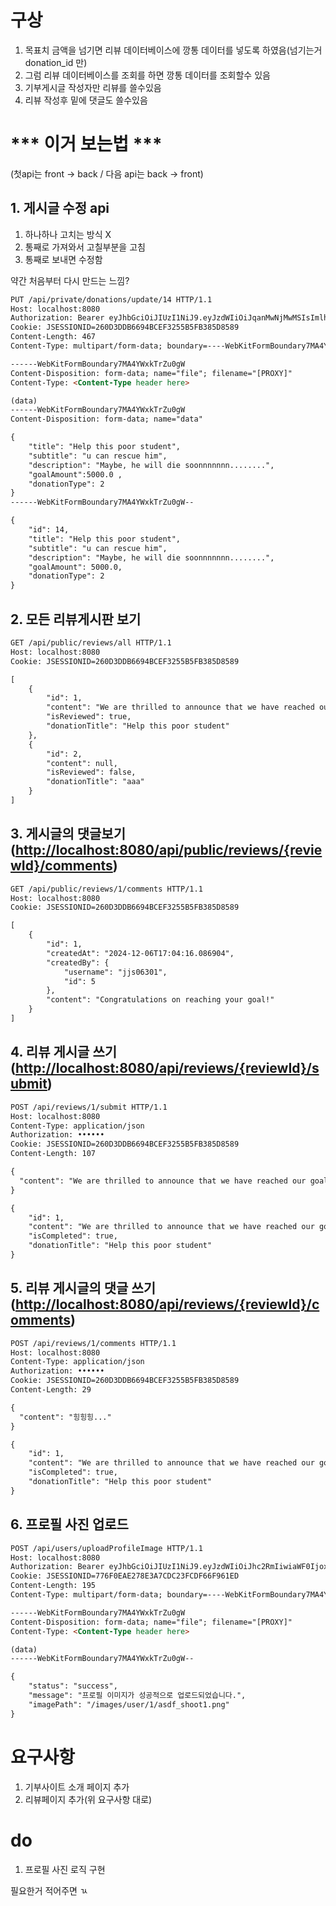 # 구상

1. 목표치 금액을 넘기면 리뷰 데이터베이스에 깡통 데이터를 넣도록 하였음(넘기는거 donation_id 만)
2. 그럼 리뷰 데이터베이스를 조회를 하면 깡통 데이터를 조회할수 있음 
3. 기부게시글 작성자만 리뷰를 쓸수있음
4. 리뷰 작성후 밑에 댓글도 쓸수있음

# *** 이거 보는법 ***
(첫api는 front → back / 다음 api는 back → front)

## 1. 게시글 수정 api
1. 하나하나 고치는 방식 X
2. 통째로 가져와서 고칠부분을 고침
3. 통째로 보내면 수정함

약간 처음부터 다시 만드는 느낌?

```html
PUT /api/private/donations/update/14 HTTP/1.1
Host: localhost:8080
Authorization: Bearer eyJhbGciOiJIUzI1NiJ9.eyJzdWIiOiJqanMwNjMwMSIsImlhdCI6MTczMzQ3NDc3OCwiZXhwIjoxNzMzNDc4Mzc4fQ.tf7Va__7SibkAZNJVLKHguchWon3CG7bnVhvBkPkkHs
Cookie: JSESSIONID=260D3DDB6694BCEF3255B5FB385D8589
Content-Length: 467
Content-Type: multipart/form-data; boundary=----WebKitFormBoundary7MA4YWxkTrZu0gW

------WebKitFormBoundary7MA4YWxkTrZu0gW
Content-Disposition: form-data; name="file"; filename="[PROXY]"
Content-Type: <Content-Type header here>

(data)
------WebKitFormBoundary7MA4YWxkTrZu0gW
Content-Disposition: form-data; name="data"

{
    "title": "Help this poor student",
    "subtitle": "u can rescue him",
    "description": "Maybe, he will die soonnnnnnn........",
    "goalAmount":5000.0 ,
    "donationType": 2
}
------WebKitFormBoundary7MA4YWxkTrZu0gW--

```

```html
{
    "id": 14,
    "title": "Help this poor student",
    "subtitle": "u can rescue him",
    "description": "Maybe, he will die soonnnnnnn........",
    "goalAmount": 5000.0,
    "donationType": 2
}
```

## 2. 모든 리뷰게시판 보기

```html
GET /api/public/reviews/all HTTP/1.1
Host: localhost:8080
Cookie: JSESSIONID=260D3DDB6694BCEF3255B5FB385D8589
```

```html
[
    {
        "id": 1,
        "content": "We are thrilled to announce that we have reached our goal. Thank you for your support!",
        "isReviewed": true,
        "donationTitle": "Help this poor student"
    },
    {
        "id": 2,
        "content": null,
        "isReviewed": false,
        "donationTitle": "aaa"
    }
]
```

## 3. 게시글의 댓글보기([http://localhost:8080/api/public/reviews/{reviewId}/comments](http://localhost:8080/api/public/reviews/%7BreviewId%7D/comments))

```html
GET /api/public/reviews/1/comments HTTP/1.1
Host: localhost:8080
Cookie: JSESSIONID=260D3DDB6694BCEF3255B5FB385D8589
```

```html
[
    {
        "id": 1,
        "createdAt": "2024-12-06T17:04:16.086904",
        "createdBy": {
            "username": "jjs06301",
            "id": 5
        },
        "content": "Congratulations on reaching your goal!"
    }
]
```

## 4. 리뷰 게시글 쓰기([http://localhost:8080/api/reviews/{reviewId}/submit](http://localhost:8080/api/reviews/%7BreviewId%7D/submit))

```html
POST /api/reviews/1/submit HTTP/1.1
Host: localhost:8080
Content-Type: application/json
Authorization: ••••••
Cookie: JSESSIONID=260D3DDB6694BCEF3255B5FB385D8589
Content-Length: 107

{
  "content": "We are thrilled to announce that we have reached our goal. Thank you for your support!"
}
```

```html
{
    "id": 1,
    "content": "We are thrilled to announce that we have reached our goal. Thank you for your support!",
    "isCompleted": true,
    "donationTitle": "Help this poor student"
}
```

## 5. 리뷰 게시글의 댓글 쓰기([http://localhost:8080/api/reviews/{reviewId}/comments](http://localhost:8080/api/reviews/%7BreviewId%7D/comments))

```html
POST /api/reviews/1/comments HTTP/1.1
Host: localhost:8080
Content-Type: application/json
Authorization: ••••••
Cookie: JSESSIONID=260D3DDB6694BCEF3255B5FB385D8589
Content-Length: 29

{
  "content": "힝힝힝..."
}

```

```html
{
    "id": 1,
    "content": "We are thrilled to announce that we have reached our goal. Thank you for your support!",
    "isCompleted": true,
    "donationTitle": "Help this poor student"
}
```

## 6. 프로필 사진 업로드
```html
POST /api/users/uploadProfileImage HTTP/1.1
Host: localhost:8080
Authorization: Bearer eyJhbGciOiJIUzI1NiJ9.eyJzdWIiOiJhc2RmIiwiaWF0IjoxNzM0MDc1OTU1LCJleHAiOjE3MzQwNzk1NTV9.YH0f6W20dB1AOFU-aIzm3mvKJdJFaSA4ONBm0r62j_g
Cookie: JSESSIONID=776F0EAE278E3A7CDC23FCDF66F961ED
Content-Length: 195
Content-Type: multipart/form-data; boundary=----WebKitFormBoundary7MA4YWxkTrZu0gW

------WebKitFormBoundary7MA4YWxkTrZu0gW
Content-Disposition: form-data; name="file"; filename="[PROXY]"
Content-Type: <Content-Type header here>

(data)
------WebKitFormBoundary7MA4YWxkTrZu0gW--

```

```html
{
    "status": "success",
    "message": "프로필 이미지가 성공적으로 업로드되었습니다.",
    "imagePath": "/images/user/1/asdf_shoot1.png"
}
```

# 요구사항

1. 기부사이트 소개 페이지 추가
2. 리뷰페이지 추가(위 요구사항 대로)

# do
1. 프로필 사진 로직 구현

필요한거 적어주면 ㄳ
